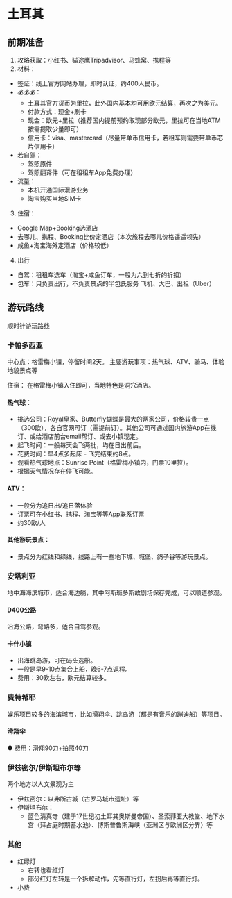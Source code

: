 # 土耳其

## 前期准备
1. 攻略获取：小红书、猫途鹰Tripadvisor、马蜂窝、携程等
2. 材料：
- 签证：线上官方网站办理，即时认证，约400人民币。
- 💰💰💰：
	- 土耳其官方货币为里拉，此外国内基本均可用欧元结算，再次之为美元。
	- 付款方式：现金+刷卡
	- 现金：欧元+里拉（推荐国内提前预约取现部分欧元，里拉可在当地ATM按需提取少量即可）
	- 信用卡：visa、mastercard（尽量带单币信用卡，若租车则需要带单币芯片信用卡）
- 若自驾：
	- 驾照原件
	- 驾照翻译件（可在租租车App免费办理）
- 流量：
	- 本机开通国际漫游业务
	- 淘宝购买当地SIM卡
3. 住宿：
- Google Map+Booking选酒店
- 去哪儿、携程、Booking比价定酒店（本次旅程去哪儿价格遥遥领先）
- 咸鱼+淘宝海外定酒店（价格较低）
4. 出行
- 自驾：租租车选车（淘宝+咸鱼订车，一般为六到七折的折扣）
- 包车：只负责出行，不负责景点的半包氏服务
 飞机、大巴、出租（Uber）

## 游玩路线
顺时针游玩路线
 

### 卡帕多西亚
中心点：格雷梅小镇，停留时间2天。
主要游玩事项：热气球、ATV、骑马、体验地貌景点等

住宿： 在格雷梅小镇入住即可，当地特色是洞穴酒店。

#### 热气球：
- 挑选公司：Royal皇家、Butterfly蝴蝶是最大的两家公司，价格较贵一点（300欧），各自官网可订（需提前订）。其他公司可通过国内旅游App在线订、或给酒店前台email帮订、或去小镇现定。
- 起飞时间：一般每天会飞两批，均在日出前后。
- 花费时间：早4点多起床  - 飞完结束约8点。
- 观看热气球地点：Sunrise Point（格雷梅小镇内，门票10里拉）。
- 根据天气情况存在停飞可能。
 

#### ATV：
- 一般分为追日出/追日落体验
- 订票可在小红书、携程、淘宝等等App联系订票
- 约30欧/人
 
#### 其他游玩景点：
- 景点分为红线和绿线，线路上有一些地下城、城堡、鸽子谷等游玩景点。

### 安塔利亚
地中海海滨城市，适合海边躺，其中阿斯班多斯故剧场保存完成，可以顺道参观。

#### D400公路
沿海公路，弯路多，适合自驾参观。 
 
#### 卡什小镇
- 出海跳岛游，可在码头选船。
- 一般是早9-10点集合上船，晚6-7点返程。
- 费用：30欧左右，欧元结算较多。
 
 
### 费特希耶
娱乐项目较多的海滨城市，比如滑翔伞、跳岛游（都是有音乐的蹦迪船）等项目。


#### 滑翔伞
● 费用：滑翔90刀+拍照40刀 
 
 
### 伊兹密尔/伊斯坦布尔等
两个地方以人文景观为主
- 伊兹密尔：以弗所古城（古罗马城市遗址）等
- 伊斯坦布尔：
	- 蓝色清真寺（建于17世纪初土耳其奥斯曼帝国）、圣索菲亚大教堂、地下水宫（拜占庭时期蓄水池）、博斯普鲁斯海峡（亚洲区与欧洲区分界）等

### 其他
- 红绿灯
	- 右转也看红灯
	- 部分红灯左转是一个拆解动作，先等直行灯，左拐后再等直行灯。
- 小费
